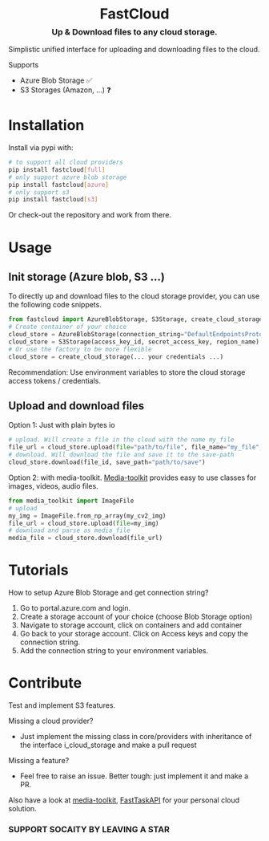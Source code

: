 
<h1 align="center" style="margin-top:-25px">FastCloud</h1>

<h3 align="center" style="margin-top:-10px">Up & Download files to any cloud storage.</h3>

Simplistic unified interface for uploading and downloading files to the cloud. 

Supports
- Azure Blob Storage  :white_check_mark:
- S3 Storages (Amazon, ...) :question:


# Installation

Install via pypi with:
```bash
# to support all cloud providers
pip install fastcloud[full]
# only support azure blob storage
pip install fastcloud[azure]
# only support s3
pip install fastcloud[s3]
```

Or check-out the repository and work from there.

# Usage

## Init storage  (Azure blob, S3 ...) 
To directly up and download files to the cloud storage provider, you can use the following code snippets.
```python 
from fastcloud import AzureBlobStorage, S3Storage, create_cloud_storage
# Create container of your choice
cloud_store = AzureBlobStorage(connection_string="DefaultEndpointsProtocol=https;AccountName=...;AccountKey=...;EndpointSuffix=...")
cloud_store = S3Storage(access_key_id, secret_access_key, region_name)
# Or use the factory to be more flexible
cloud_store = create_cloud_storage(... your credentials ...)
```
Recommendation: Use environment variables to store the cloud storage access tokens / credentials.

## Upload and download files

Option 1: Just with plain bytes io
```python 
# upload. Will create a file in the cloud with the name my_file
file_url = cloud_store.upload(file="path/to/file", file_name="my_file", folder="my_upload_dir")
# download. Will download the file and save it to the save-path
cloud_store.download(file_id, save_path="path/to/save")
```
Option 2: with media-toolkit. [Media-toolkit](https://github.com/SocAIty/media-toolkit) provides easy to use classes for images, videos, audio files.
```python 
from media_toolkit import ImageFile
# upload
my_img = ImageFile.from_np_array(my_cv2_img)
file_url = cloud_store.upload(file=my_img)
# download and parse as media_file
media_file = cloud_store.download(file_url)
```

# Tutorials

How to setup Azure Blob Storage and get connection string?
1. Go to portal.azure.com and login.
2. Create a storage account of your choice (choose Blob Storage option)
3. Navigate to storage account, click on containers and add container
4. Go back to your storage account. Click on Access keys and copy the connection string.
5. Add the connection string to your environment variables.


# Contribute

Test and implement S3 features.

Missing a cloud provider?
- Just implement the missing class in core/providers with inheritance of the interface i_cloud_storage and make a pull request

Missing a feature? 
- Feel free to raise an issue. Better tough: just implement it and make a PR.

Also have a look at [media-toolkit](https://github.com/SocAIty/media-toolkit), [FastTaskAPI](https://github.com/SocAIty/FastTaskAPI) for your personal cloud solution.

### SUPPORT SOCAITY BY LEAVING A STAR
